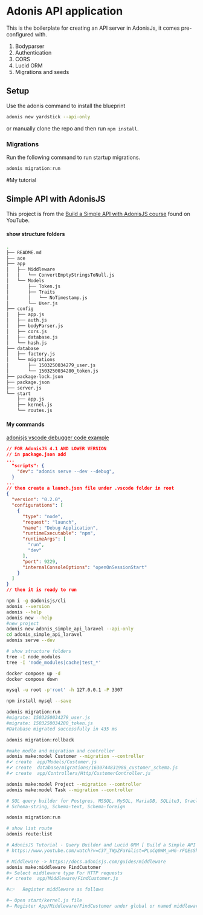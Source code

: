 # Adonis API application

This is the boilerplate for creating an API server in AdonisJs, it comes pre-configured with.

1. Bodyparser
2. Authentication
3. CORS
4. Lucid ORM
5. Migrations and seeds

## Setup

Use the adonis command to install the blueprint

```bash
adonis new yardstick --api-only
```

or manually clone the repo and then run `npm install`.


### Migrations

Run the following command to run startup migrations.

```js
adonis migration:run
```
#My tutorial
## Simple API with AdonisJS
This project is from the [Build a Simple API with AdonisJS course](https://www.youtube.com/watch?v=5wzcRtrRVd4&list=PLoCq0WM_wHG-rFQEsShMQkgGcTO1Hmnvx) found on YouTube.

#### show structure folders
```bash
.
├── README.md
├── ace
├── app
│   ├── Middleware
│   │   └── ConvertEmptyStringsToNull.js
│   └── Models
│       ├── Token.js
│       ├── Traits
│       │   └── NoTimestamp.js
│       └── User.js
├── config
│   ├── app.js
│   ├── auth.js
│   ├── bodyParser.js
│   ├── cors.js
│   ├── database.js
│   └── hash.js
├── database
│   ├── factory.js
│   └── migrations
│       ├── 1503250034279_user.js
│       └── 1503250034280_token.js
├── package-lock.json
├── package.json
├── server.js
└── start
    ├── app.js
    ├── kernel.js
    └── routes.js
```
#### My commands
[adonisjs vscode debugger code example](https://newbedev.com/javascript-adonisjs-vscode-debugger-code-example)
```json
// FOR AdonisJS 4.1 AND LOWER VERSION
// in package.json add
...
  "scripts": {
    "dev": "adonis serve --dev --debug",
  }
...
// then create a launch.json file under .vscode folder in root
{
  "version": "0.2.0",
  "configurations": [
    {
      "type": "node",
      "request": "launch",
      "name": "Debug Application",
      "runtimeExecutable": "npm",
      "runtimeArgs": [
        "run",
        "dev"
      ],
      "port": 9229,
      "internalConsoleOptions": "openOnSessionStart"
    }
  ]
}
// then it is ready to run
```

```bash
npm i -g @adonisjs/cli
adonis --version
adonis --help
adonis new --help
#new project
adonis new adonis_simple_api_laravel --api-only
cd adonis_simple_api_laravel
adonis serve --dev

# show structure folders
tree -I node_modules
tree -I 'node_modules|cache|test_*'

docker compose up -d
docker compose down

mysql -u root -p'root' -h 127.0.0.1 -P 3307

npm install mysql --save

adonis migration:run
#migrate: 1503250034279_user.js
#migrate: 1503250034280_token.js
#Database migrated successfully in 435 ms

adonis migration:rollback

#make modle and migration and controller
adonis make:model Customer --migration --controller
#✔ create  app/Models/Customer.js
#✔ create  database/migrations/1630744831988_customer_schema.js
#✔ create  app/Controllers/Http/CustomerController.js

adonis make:model Project --migration --controller
adonis make:model Task --migration --controller

# SQL query builder for Postgres, MSSQL, MySQL, MariaDB, SQLite3, Oracle, and Amazon Redshift -> https://knexjs.org/
# Schema-string, Schema-text, Schema-foreign

adonis migration:run

# show list route
adonis route:list

# AdonisJS Tutorial - Query Builder and Lucid ORM [ Build a Simple API - Part 6 ]
# https://www.youtube.com/watch?v=C3T_TWpZFaY&list=PLoCq0WM_wHG-rFQEsShMQkgGcTO1Hmnvx&index=6

# Middleware -> https://docs.adonisjs.com/guides/middleware
adonis make:middleware FindCustomer
#> Select middleware type For HTTP requests
#✔ create  app/Middleware/FindCustomer.js

#👉   Register middleware as follows

#→ Open start/kernel.js file
#→ Register App/Middleware/FindCustomer under global or named middleware

```
